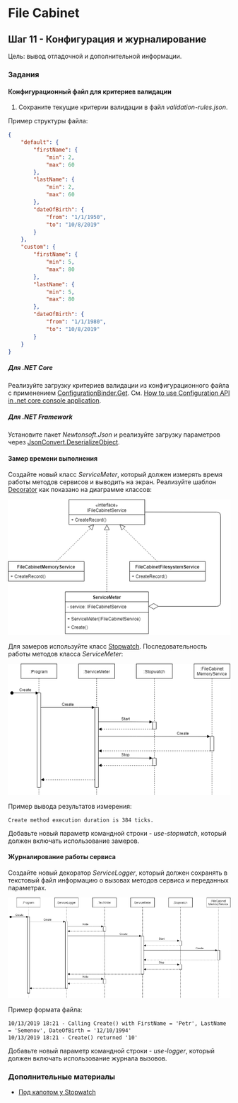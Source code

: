 # File Cabinet

## Шаг 11 - Конфигурация и журналирование

Цель: вывод отладочной и дополнительной информации.


### Задания

#### Конфигурационный файл для критериев валидации

1. Сохраните текущие критерии валидации в файл _validation-rules.json_.

Пример структуры файла:

```json
{
	"default": {
		"firstName": {
			"min": 2,
			"max": 60
		},
		"lastName": {
			"min": 2,
			"max": 60
		},
		"dateOfBirth": {
			"from": "1/1/1950",
			"to": "10/8/2019"
		}
	},
	"custom": {
		"firstName": {
			"min": 5,
			"max": 80
		},
		"lastName": {
			"min": 5,
			"max": 80
		},
		"dateOfBirth": {
			"from": "1/1/1980",
			"to": "10/8/2019"
		}
	}
}
```

##### Для .NET Core

Реализуйте загрузку критериев валидации из конфигурационного файла с применением [ConfigurationBinder.Get<T>](https://docs.microsoft.com/en-us/dotnet/api/microsoft.extensions.configuration.configurationbinder.get). См. [How to use Configuration API in .net core console application](https://garywoodfine.com/configuration-api-net-core-console-application/).


##### Для .NET Framework

Установите пакет _Newtonsoft.Json_ и реализуйте загрузку параметров через [JsonConvert.DeserializeObject](https://www.newtonsoft.com/json/help/html/SerializationAttributes.htm).


#### Замер времени выполнения

Создайте новый класс _ServiceMeter_, который должен измерять время работы методов сервисов и выводить на экран. Реализуйте шаблон [Decorator](https://refactoring.guru/ru/design-patterns/decorator) как показано на диаграмме классов:

![Class Diagram for ServiceMeter](images/step11-stopwatch-decorator.png)

Для замеров используйте класс [Stopwatch](https://docs.microsoft.com/en-us/dotnet/api/system.diagnostics.stopwatch). Последовательность работы методов класса _ServiceMeter_:

![Sequence Diagram for ServiceMeter](images/step11-stopwatch-decorator-sequence.png)

Пример вывода результатов измерения:

```
Create method execution duration is 384 ticks.
```

Добавьте новый параметр командной строки - _use-stopwatch_, который должен включать использование замеров.


#### Журналирование работы сервиса

Создайте новый декоратор _ServiceLogger_, который должен сохранять в текстовый файл информацию о вызовах методов сервиса и переданных параметрах.

![Sequence Diagram for ServiceLogger](images/step11-logger-decorator-sequence.png)

Пример формата файла:

```
10/13/2019 18:21 - Calling Create() with FirstName = 'Petr', LastName = 'Semenov', DateOfBirth = '12/10/1994'
10/13/2019 18:21 - Create() returned '10'
```

Добавьте новый параметр командной строки - _use-logger_, который должен включать использование журнала вызовов.


### Дополнительные материалы

* [Под капотом у Stopwatch](https://habr.com/ru/post/226279/)
